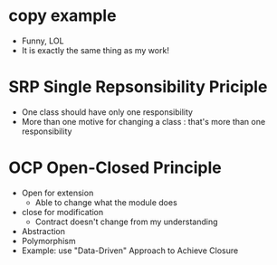 # copy example
- Funny, LOL
- It is exactly the same thing as my work!

# SRP Single Repsonsibility Priciple
- One class should have only one responsibility
- More than one motive for changing a class : that's more than one responsibility

# OCP Open-Closed Principle
- Open for extension
    - Able to change what the module does
-  close for modification
    - Contract doesn't change from my understanding
- Abstraction
- Polymorphism 
- Example: use "Data-Driven" Approach to Achieve Closure
